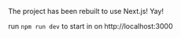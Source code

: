 The project has been rebuilt to use Next.js! Yay!

run `npm run dev` to start in on http://localhost:3000